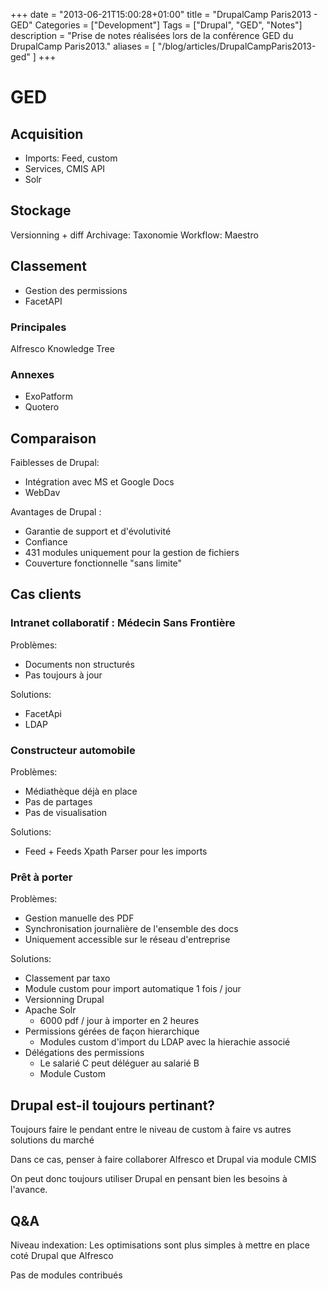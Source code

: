 +++
date = "2013-06-21T15:00:28+01:00"
title = "DrupalCamp Paris2013 - GED"
Categories = ["Development"]
Tags = ["Drupal", "GED", "Notes"]
description = "Prise de notes réalisées lors de la conférence GED du DrupalCamp Paris2013."
aliases = [
  "/blog/articles/DrupalCampParis2013-ged"
]
+++

# GED

## Acquisition

* Imports: Feed, custom
* Services, CMIS API
* Solr

## Stockage
Versionning + diff
Archivage: Taxonomie
Workflow: Maestro

## Classement
* Gestion des permissions
* FacetAPI

### Principales
Alfresco
Knowledge Tree

### Annexes
* ExoPatform
* Quotero


## Comparaison
Faiblesses de Drupal:

 * Intégration avec MS et Google Docs
 * WebDav

Avantages de Drupal :

 * Garantie de support et d'évolutivité
 * Confiance
 * 431 modules uniquement pour la gestion de fichiers
 * Couverture fonctionnelle "sans limite"

## Cas clients

### Intranet collaboratif : Médecin Sans Frontière
Problèmes:

 * Documents non structurés
 * Pas toujours à jour

Solutions:

 * FacetApi
 * LDAP


### Constructeur automobile
Problèmes:

 * Médiathèque déjà en place
 * Pas de partages
 * Pas de visualisation

Solutions:

 * Feed + Feeds Xpath Parser pour les imports


### Prêt à porter
Problèmes:

 * Gestion manuelle des PDF
 * Synchronisation journalière de l'ensemble des docs
 * Uniquement accessible sur le réseau d'entreprise

Solutions:

 * Classement par taxo
 * Module custom pour import automatique 1 fois / jour
 * Versionning Drupal
 * Apache Solr
    * 6000 pdf / jour à importer en 2 heures
 * Permissions gérées de façon hierarchique
    * Modules custom d'import du LDAP avec la hierachie associé
 * Délégations des permissions
    * Le salarié C peut déléguer au salarié B
    * Module Custom

## Drupal est-il toujours pertinant?
Toujours faire le pendant entre le niveau de custom à faire vs autres solutions du marché

Dans ce cas, penser à faire collaborer Alfresco et Drupal via module CMIS

On peut donc toujours utiliser Drupal en pensant bien les besoins à l'avance.

## Q&A
Niveau indexation: Les optimisations sont plus simples à mettre en place coté Drupal que Alfresco

Pas de modules contribués
